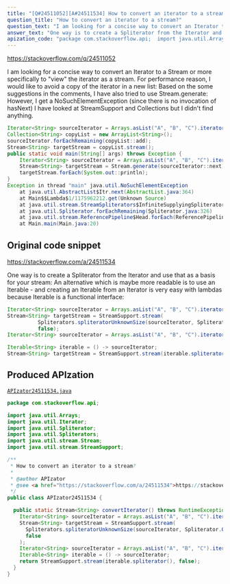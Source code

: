 ```yaml
---
title: "[Q#24511052][A#24511534] How to convert an iterator to a stream?"
question_title: "How to convert an iterator to a stream?"
question_text: "I am looking for a concise way to convert an Iterator to a Stream or more specifically to \"view\" the iterator as a stream. For performance reason, I would like to avoid a copy of the iterator in a new list: Based on the some suggestions in the comments, I have also tried to use Stream.generate: However, I get a NoSuchElementException (since there is no invocation of hasNext) I have looked at StreamSupport and Collections but I didn't find anything."
answer_text: "One way is to create a Spliterator from the Iterator and use that as a basis for your stream: An alternative which is maybe more readable is to use an Iterable - and creating an Iterable from an Iterator is very easy with lambdas because Iterable is a functional interface:"
apization_code: "package com.stackoverflow.api;  import java.util.Arrays; import java.util.Iterator; import java.util.Spliterator; import java.util.Spliterators; import java.util.stream.Stream; import java.util.stream.StreamSupport;  /**  * How to convert an iterator to a stream?  *  * @author APIzator  * @see <a href=\"https://stackoverflow.com/a/24511534\">https://stackoverflow.com/a/24511534</a>  */ public class APIzator24511534 {    public static Stream<String> convertIterator() throws RuntimeException {     Iterator<String> sourceIterator = Arrays.asList(\"A\", \"B\", \"C\").iterator();     Stream<String> targetStream = StreamSupport.stream(       Spliterators.spliteratorUnknownSize(sourceIterator, Spliterator.ORDERED),       false     );     Iterator<String> sourceIterator = Arrays.asList(\"A\", \"B\", \"C\").iterator();     Iterable<String> iterable = () -> sourceIterator;     return StreamSupport.stream(iterable.spliterator(), false);   } }"
---
```


https://stackoverflow.com/q/24511052

I am looking for a concise way to convert an Iterator to a Stream or more specifically to &quot;view&quot; the iterator as a stream.
For performance reason, I would like to avoid a copy of the iterator in a new list:
Based on the some suggestions in the comments, I have also tried to use Stream.generate:
However, I get a NoSuchElementException (since there is no invocation of hasNext)
I have looked at StreamSupport and Collections but I didn&#x27;t find anything.


```java
Iterator<String> sourceIterator = Arrays.asList("A", "B", "C").iterator();
Collection<String> copyList = new ArrayList<String>();
sourceIterator.forEachRemaining(copyList::add);
Stream<String> targetStream = copyList.stream();
public static void main(String[] args) throws Exception {
    Iterator<String> sourceIterator = Arrays.asList("A", "B", "C").iterator();
    Stream<String> targetStream = Stream.generate(sourceIterator::next);
    targetStream.forEach(System.out::println);
}
Exception in thread "main" java.util.NoSuchElementException
    at java.util.AbstractList$Itr.next(AbstractList.java:364)
    at Main$$Lambda$1/1175962212.get(Unknown Source)
    at java.util.stream.StreamSpliterators$InfiniteSupplyingSpliterator$OfRef.tryAdvance(StreamSpliterators.java:1351)
    at java.util.Spliterator.forEachRemaining(Spliterator.java:326)
    at java.util.stream.ReferencePipeline$Head.forEach(ReferencePipeline.java:580)
    at Main.main(Main.java:20)
```


## Original code snippet

https://stackoverflow.com/a/24511534

One way is to create a Spliterator from the Iterator and use that as a basis for your stream:
An alternative which is maybe more readable is to use an Iterable - and creating an Iterable from an Iterator is very easy with lambdas because Iterable is a functional interface:

```java
Iterator<String> sourceIterator = Arrays.asList("A", "B", "C").iterator();
Stream<String> targetStream = StreamSupport.stream(
          Spliterators.spliteratorUnknownSize(sourceIterator, Spliterator.ORDERED),
          false);
Iterator<String> sourceIterator = Arrays.asList("A", "B", "C").iterator();

Iterable<String> iterable = () -> sourceIterator;
Stream<String> targetStream = StreamSupport.stream(iterable.spliterator(), false);
```

## Produced APIzation

[`APIzator24511534.java`](https://github.com/pasqualesalza/apization-temp-data/raw/master/apizations/java/APIzator24511534.java)

```java
package com.stackoverflow.api;

import java.util.Arrays;
import java.util.Iterator;
import java.util.Spliterator;
import java.util.Spliterators;
import java.util.stream.Stream;
import java.util.stream.StreamSupport;

/**
 * How to convert an iterator to a stream?
 *
 * @author APIzator
 * @see <a href="https://stackoverflow.com/a/24511534">https://stackoverflow.com/a/24511534</a>
 */
public class APIzator24511534 {

  public static Stream<String> convertIterator() throws RuntimeException {
    Iterator<String> sourceIterator = Arrays.asList("A", "B", "C").iterator();
    Stream<String> targetStream = StreamSupport.stream(
      Spliterators.spliteratorUnknownSize(sourceIterator, Spliterator.ORDERED),
      false
    );
    Iterator<String> sourceIterator = Arrays.asList("A", "B", "C").iterator();
    Iterable<String> iterable = () -> sourceIterator;
    return StreamSupport.stream(iterable.spliterator(), false);
  }
}

```